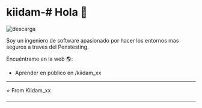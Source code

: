 # kiidam-# Hola 💬
![descarga](https://github.com/user-attachments/assets/71fa6c37-2b8c-496f-b95a-9d423960622f)

Soy un ingeniero de software apasionado por hacer los entornos mas seguros a traves del Penstesting.

Encuéntrame en la web 🌎:
- Aprender en público en /kiidam_xx


---
⭐️ From Kiidam_xx
 
---



<!--
**Kiidam_xx ** is a ✨ _special_ ✨ repository because its `README.md` (this file) appears on your GitHub profile.

Here are some ideas to get you started:

- 🔭 I’m currently working on ...
- 🌱 I’m currently learning ...
- 👯 I’m looking to collaborate on ...
- 🤔 I’m looking for help with ...
- 💬 Ask me about ...
- 📫 How to reach me: ...
- 😄 Pronouns: ...
- ⚡ Fun fact: ...
-->
